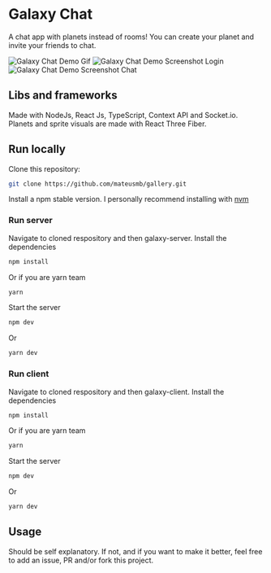 # Galaxy Chat

A chat app with planets instead of rooms! You can create your planet and invite your friends to chat.

![Galaxy Chat Demo Gif](https://media.giphy.com/media/NNLf24O4d1sA8PTwTE/giphy.gif)
![Galaxy Chat Demo Screenshot Login](https://i.imgur.com/4FLiOF3.png)
![Galaxy Chat Demo Screenshot Chat](https://i.imgur.com/5Mnq1wB.png)

## Libs and frameworks

Made with NodeJs, React Js, TypeScript, Context API and Socket.io. Planets and sprite visuals are made with React Three Fiber.

## Run locally

Clone this repository:

```bash
git clone https://github.com/mateusmb/gallery.git
```

Install a npm stable version. I personally recommend installing with [nvm](https://github.com/nvm-sh/nvm)

### Run server

Navigate to cloned respository and then galaxy-server. Install the dependencies 

```bash
npm install
```

Or if you are yarn team

```bash
yarn
```

Start the server

```bash
npm dev
```

Or

```bash
yarn dev
```

### Run client

Navigate to cloned respository and then galaxy-client. Install the dependencies 

```bash
npm install
```

Or if you are yarn team

```bash
yarn
```

Start the server

```bash
npm dev
```

Or

```bash
yarn dev
```

## Usage

Should be self explanatory. If not, and if you want to make it better, feel free to add an issue, PR and/or fork this project.